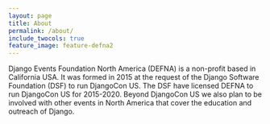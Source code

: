 ```yaml
---
layout: page
title: About
permalink: /about/
include_twocols: true
feature_image: feature-defna2
---
```


Django Events Foundation North America (DEFNA) is a non-profit based in California USA. It was formed in 2015 at the request of the Django Software Foundation (DSF) to run DjangoCon US. The DSF have licensed DEFNA to run DjangoCon US for 2015-2020. Beyond DjangoCon US we also plan to be involved with other events in North America that cover the education and outreach of Django.